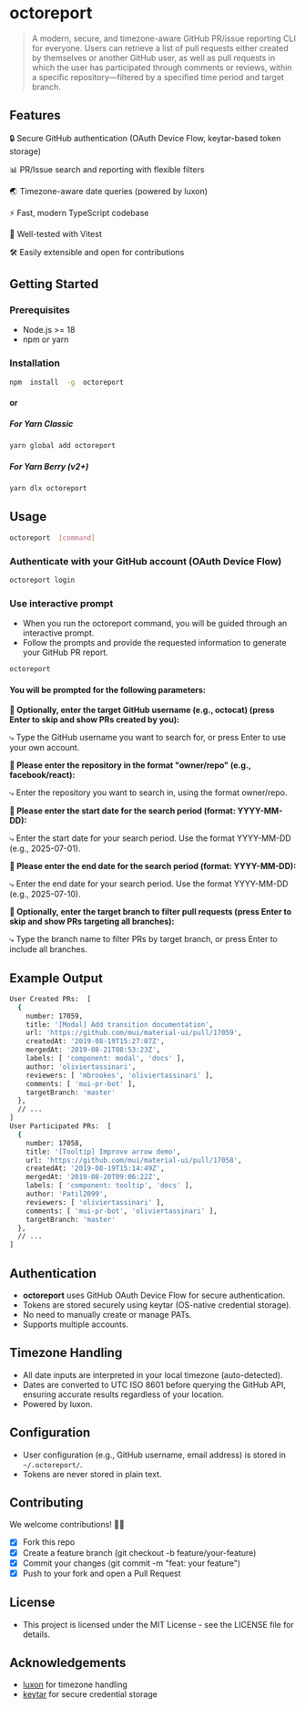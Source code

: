 # octoreport

> A modern, secure, and timezone-aware GitHub PR/issue reporting CLI for everyone. Users can retrieve a list of pull requests either created by themselves or another GitHub user, as well as pull requests in which the user has participated through comments or reviews, within a specific repository—filtered by a specified time period and target branch.

## Features

🔒 Secure GitHub authentication (OAuth Device Flow, keytar-based token storage)

📊 PR/Issue search and reporting with flexible filters

🌏 Timezone-aware date queries (powered by luxon)

⚡ Fast, modern TypeScript codebase

🧪 Well-tested with Vitest

🛠️ Easily extensible and open for contributions

## Getting Started

### Prerequisites

- Node.js >= 18
- npm or yarn

### Installation

```bash
npm  install  -g  octoreport
```

#### or

##### For Yarn Classic

```bash
yarn global add octoreport
```

##### For Yarn Berry (v2+)

```bash
yarn dlx octoreport
```

## Usage

```bash
octoreport  [command]
```

### Authenticate with your GitHub account (OAuth Device Flow)

```bash
octoreport login
```

### Use interactive prompt
- When you run the octoreport command, you will be guided through an interactive prompt.
- Follow the prompts and provide the requested information to generate your GitHub PR report.

```bash
octoreport
```

#### You will be prompted for the following parameters:

**🔎 Optionally, enter the target GitHub username (e.g., octocat) (press Enter to skip and show PRs created by you):**

⤷ Type the GitHub username you want to search for, or press Enter to use your own account.

**🔎 Please enter the repository in the format "owner/repo" (e.g., facebook/react):**

⤷ Enter the repository you want to search in, using the format owner/repo.

**🔎 Please enter the start date for the search period (format: YYYY-MM-DD):**

⤷ Enter the start date for your search period. Use the format YYYY-MM-DD (e.g., 2025-07-01).

**🔎 Please enter the end date for the search period (format: YYYY-MM-DD):**

⤷ Enter the end date for your search period. Use the format YYYY-MM-DD (e.g., 2025-07-10).

**🔎 Optionally, enter the target branch to filter pull requests (press Enter to skip and show PRs targeting all branches):**

⤷ Type the branch name to filter PRs by target branch, or press Enter to include all branches.

## Example Output

```bash
User Created PRs:  [
  {
    number: 17059,
    title: '[Modal] Add transition documentation',
    url: 'https://github.com/mui/material-ui/pull/17059',
    createdAt: '2019-08-19T15:27:07Z',
    mergedAt: '2019-08-21T08:53:23Z',
    labels: [ 'component: modal', 'docs' ],
    author: 'oliviertassinari',
    reviewers: [ 'mbrookes', 'oliviertassinari' ],
    comments: [ 'mui-pr-bot' ],
    targetBranch: 'master'
  },
  // ...
]
User Participated PRs:  [
  {
    number: 17058,
    title: '[Tooltip] Improve arrow demo',
    url: 'https://github.com/mui/material-ui/pull/17058',
    createdAt: '2019-08-19T15:14:49Z',
    mergedAt: '2019-08-20T09:06:22Z',
    labels: [ 'component: tooltip', 'docs' ],
    author: 'Patil2099',
    reviewers: [ 'oliviertassinari' ],
    comments: [ 'mui-pr-bot', 'oliviertassinari' ],
    targetBranch: 'master'
  },
  // ...
]
```

## Authentication

- **octoreport** uses GitHub OAuth Device Flow for secure authentication.
- Tokens are stored securely using keytar (OS-native credential storage).
- No need to manually create or manage PATs.
- Supports multiple accounts.

## Timezone Handling

- All date inputs are interpreted in your local timezone (auto-detected).
- Dates are converted to UTC ISO 8601 before querying the GitHub API, ensuring accurate results regardless of your location.
- Powered by luxon.

## Configuration

- User configuration (e.g., GitHub username, email address) is stored in `~/.octoreport/`.
- Tokens are never stored in plain text.

## Contributing

We welcome contributions! 👍🏻

- [x]  Fork this repo
- [x]  Create a feature branch (git checkout -b feature/your-feature)
- [x]  Commit your changes (git commit -m "feat: your feature")
- [x]  Push to your fork and open a Pull Request

## License

- This project is licensed under the MIT License - see the LICENSE file for details.

## Acknowledgements

- [luxon](https://moment.github.io/luxon/) for timezone handling
- [keytar](https://github.com/atom/node-keytar) for secure credential storage
